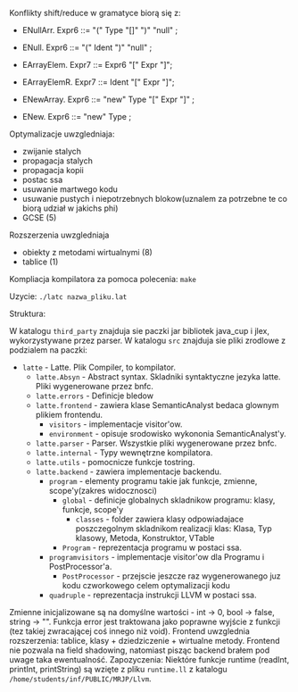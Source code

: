 Konflikty shift/reduce w gramatyce biorą się z:
 - ENullArr.      Expr6 ::= "(" Type "[]" ")" "null" ;
 - ENull.      Expr6 ::= "(" Ident ")" "null" ;


 - EArrayElem. Expr7 ::= Expr6 "[" Expr "]";
 - EArrayElemR. Expr7 ::= Ident "[" Expr "]";
  

 - ENewArray.  Expr6 ::= "new" Type "[" Expr "]" ;
 - ENew.       Expr6 ::= "new" Type ;



Optymalizacje uwzgledniaja:
- zwijanie stalych
- propagacja stalych
- propagacja kopii
- postac ssa
- usuwanie martwego kodu
- usuwanie pustych i niepotrzebnych blokow(uznalem za potrzebne te co biorą udział w jakichs phi)
- GCSE (5)

Rozszerzenia uwzgledniaja
- obiekty z metodami wirtualnymi (8)
- tablice (1)



Kompliacja kompilatora za pomoca polecenia: `make`

Uzycie: `./latc nazwa_pliku.lat`

Struktura:

W katalogu `third_party` znajduja sie paczki jar bibliotek java_cup i jlex, wykorzystywane przez parser. W katalogu `src` znajduja
sie pliki zrodlowe z podzialem na paczki:
- `latte` - Latte. Plik Compiler, to kompilator.
  - `latte.Absyn` - Abstract syntax. Skladniki syntaktyczne jezyka latte. Pliki wygenerowane przez bnfc.
  - `latte.errors` - Definicje bledow
  - `latte.frontend` - zawiera klase SemanticAnalyst bedaca glownym plikiem frontendu.
      - `visitors` - implementacje visitor'ow.
      - `environment` - opisuje srodowisko wykononia SemanticAnalyst'y.
  - `latte.parser` - Parser. Wszystkie pliki wygenerowane przez bnfc.
  - `latte.internal` - Typy wewnętrzne kompilatora. 
  - `latte.utils` - pomocnicze funkcje tostring.
  - `latte.backend` - zawiera implementacje backendu.
    - `program` - elementy programu takie jak funkcje, zmienne, scope'y(zakres widocznosci)
      - `global` - definicje globalnych skladnikow programu: klasy, funkcje, scope'y
        - `classes` - folder zawiera  klasy odpowiadajace poszczegolnym skladnikom realizacji klas: Klasa, Typ klasowy, Metoda, Konstruktor, VTable
      - `Program` - reprezentacja programu w postaci ssa.
    - `programvisitors` - implementacje visitor'ow dla Programu i PostProcessor'a. 
      - `PostProcessor` - przejscie jeszcze raz wygenerowanego juz kodu czworkowego celem optymalizacji kodu
    - `quadruple` - reprezentacja instrukcji LLVM w postaci ssa.

Zmienne inicjalizowane są na domyślne wartości - int -> 0, bool -> false, string -> "".
Funkcja error jest traktowana jako poprawne wyjście z funkcji (tez takiej zwracającej coś innego niż void).
Frontend uwzglednia rozszerzenia: tablice, klasy + dziedziczenie + wirtualne metody.
Frontend nie pozwala na field shadowing, natomiast pisząc backend brałem pod uwage taka ewentualność.
Zapozyczenia:
Niektóre funkcje runtime (readInt, printInt, printString) są wzięte z pliku `runtime.ll` z katalogu `/home/students/inf/PUBLIC/MRJP/Llvm`.
````